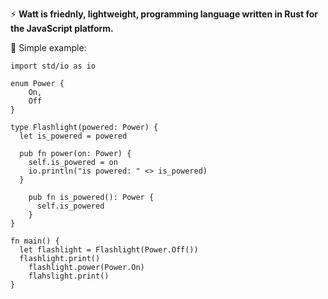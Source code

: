 ⚡ **Watt is friednly, lightweight, programming language written in Rust for the JavaScript platform.**

🔦 Simple example:
```
import std/io as io

enum Power {
	On,
	Off
}

type Flashlight(powered: Power) {
  let is_powered = powered

  pub fn power(on: Power) {
    self.is_powered = on
    io.println("is powered: " <> is_powered)
  }

	pub fn is_powered(): Power {
	  self.is_powered
	}
}

fn main() {
  let flashlight = Flashlight(Power.Off())
  flashlight.print()
	flashlight.power(Power.On)
	flahslight.print()
}
```
